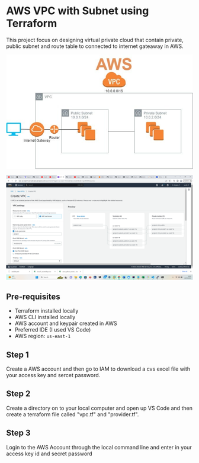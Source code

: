 # AWS VPC with Subnet using Terraform

This project focus on designing virtual private cloud that contain private, public subnet and route table to connected to internet gateaway in AWS.


![](images/aws-vpc.jpg)

![](images/image1.png)

## Pre-requisites

* Terraform installed locally
* AWS CLI installed locally
* AWS account and keypair created in AWS
* Preferred IDE (I used VS Code)
* AWS region: `us-east-1`

## Step 1

Create a AWS account and then go to IAM to 
download a cvs excel file with your 
access key and sercet password.

## Step 2

Create a directory on to your local computer and 
open up VS Code and then create a terraform
file called "vpc.tf" and "provider.tf". 

## Step 3

Login to the AWS Account through the local command line and 
enter in your access key id and secret password 
